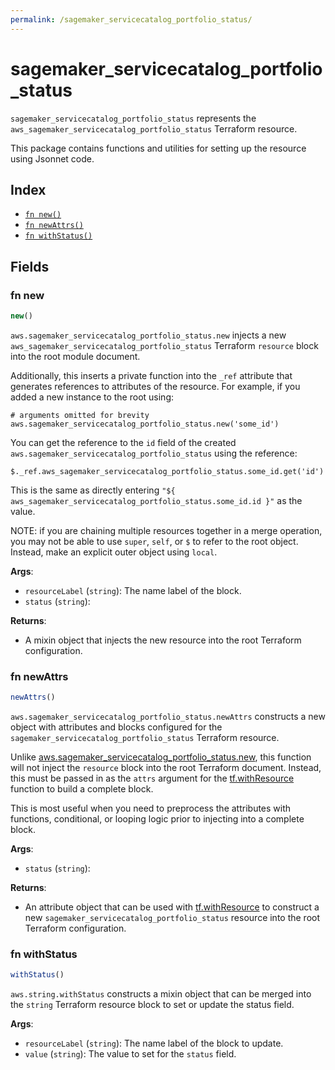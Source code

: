 ```yaml
---
permalink: /sagemaker_servicecatalog_portfolio_status/
---
```


# sagemaker_servicecatalog_portfolio_status

`sagemaker_servicecatalog_portfolio_status` represents the `aws_sagemaker_servicecatalog_portfolio_status` Terraform resource.



This package contains functions and utilities for setting up the resource using Jsonnet code.


## Index

* [`fn new()`](#fn-new)
* [`fn newAttrs()`](#fn-newattrs)
* [`fn withStatus()`](#fn-withstatus)

## Fields

### fn new

```ts
new()
```


`aws.sagemaker_servicecatalog_portfolio_status.new` injects a new `aws_sagemaker_servicecatalog_portfolio_status` Terraform `resource`
block into the root module document.

Additionally, this inserts a private function into the `_ref` attribute that generates references to attributes of the
resource. For example, if you added a new instance to the root using:

    # arguments omitted for brevity
    aws.sagemaker_servicecatalog_portfolio_status.new('some_id')

You can get the reference to the `id` field of the created `aws.sagemaker_servicecatalog_portfolio_status` using the reference:

    $._ref.aws_sagemaker_servicecatalog_portfolio_status.some_id.get('id')

This is the same as directly entering `"${ aws_sagemaker_servicecatalog_portfolio_status.some_id.id }"` as the value.

NOTE: if you are chaining multiple resources together in a merge operation, you may not be able to use `super`, `self`,
or `$` to refer to the root object. Instead, make an explicit outer object using `local`.

**Args**:
  - `resourceLabel` (`string`): The name label of the block.
  - `status` (`string`): 

**Returns**:
- A mixin object that injects the new resource into the root Terraform configuration.


### fn newAttrs

```ts
newAttrs()
```


`aws.sagemaker_servicecatalog_portfolio_status.newAttrs` constructs a new object with attributes and blocks configured for the `sagemaker_servicecatalog_portfolio_status`
Terraform resource.

Unlike [aws.sagemaker_servicecatalog_portfolio_status.new](#fn-sagemaker_servicecatalog_portfolio_statusnew), this function will not inject the `resource`
block into the root Terraform document. Instead, this must be passed in as the `attrs` argument for the
[tf.withResource](https://github.com/tf-libsonnet/core/tree/main/docs#fn-withresource) function to build a complete block.

This is most useful when you need to preprocess the attributes with functions, conditional, or looping logic prior to
injecting into a complete block.

**Args**:
  - `status` (`string`): 

**Returns**:
  - An attribute object that can be used with [tf.withResource](https://github.com/tf-libsonnet/core/tree/main/docs#fn-withresource) to construct a new `sagemaker_servicecatalog_portfolio_status` resource into the root Terraform configuration.


### fn withStatus

```ts
withStatus()
```

`aws.string.withStatus` constructs a mixin object that can be merged into the `string`
Terraform resource block to set or update the status field.



**Args**:
  - `resourceLabel` (`string`): The name label of the block to update.
  - `value` (`string`): The value to set for the `status` field.
